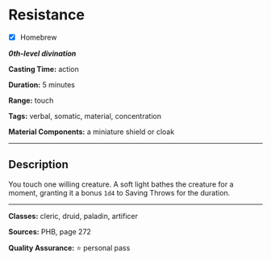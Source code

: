 # Resistance

- [x] Homebrew

***0th-level divination***

**Casting Time:** action

**Duration:** 5 minutes

**Range:** touch

**Tags:** verbal, somatic, material, concentration

**Material Components:** a miniature shield or cloak

---

## Description
You touch one willing creature.
A soft light bathes the creature for a moment, granting it a bonus `1d4` to Saving Throws for the duration.

---

**Classes:** cleric, druid, paladin, artificer

**Sources:** PHB, page 272

**Quality Assurance:** :star: personal pass
